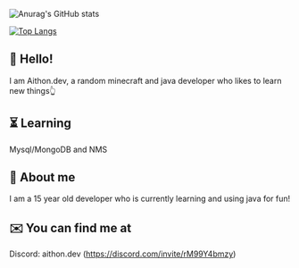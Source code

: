 
![Anurag's GitHub stats](https://github-readme-stats.vercel.app/api?username=aithondev&show_icons=true&theme=maroongold)

[![Top Langs](https://github-readme-stats.vercel.app/api/top-langs/?username=aithondev)](https://github.com/anuraghazra/github-readme-stats)

 ## 👀 Hello! 
 
 I am Aithon.dev, a random minecraft and java developer who likes to learn new things👆

 ## ⏳️ Learning

 Mysql/MongoDB and NMS

 ## 📌 About me

 I am a 15 year old developer who is currently learning and using java for fun! 

 ## ✉️ You can find me at

 Discord: aithon.dev (https://discord.com/invite/rM99Y4bmzy)



 

 
 
